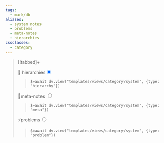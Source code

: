 ```yaml
---
tags:
  - mark/db
aliases:
  - system notes
  - problems
  - meta-notes
  - hierarchies
cssclasses:
  - category
---
```


> [!tabbed]+
>
> <label>🧬 hierarchies<input type="radio" name="test" checked/></label>
>
> > `$=await dv.view("templates/views/category/system", {type: "hierarchy"})`
>
> <label>🔬meta-notes <input type="radio" name="test" /></label>
>
> > `$=await dv.view("templates/views/category/system", {type: "meta"})`
>
> <label>⚡problems<input type="radio" name="test" /></label>
>
> > `$=await dv.view("templates/views/category/system", {type: "problem"})`